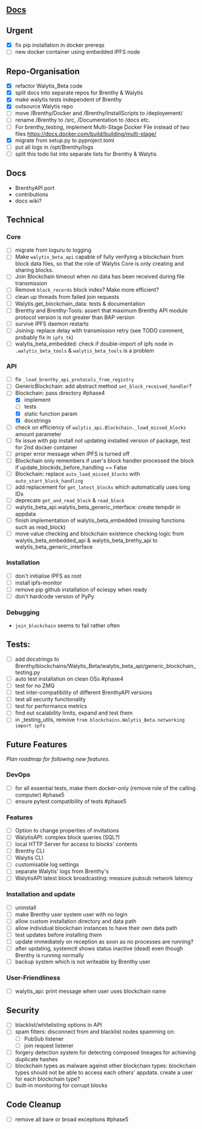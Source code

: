 ## [Docs](Documentation/DocsRoadmap.md)

## Urgent

- [x] fix pip installation in docker prereqs
- [ ] new docker container using embedded IPFS node

## Repo-Organisation

- [x] refactor Walytis_Beta code
- [x] split docs into separate repos for Brenthy & Walytis
- [x] make walytis tests independent of Brenthy
- [x] outsource Walytis repo
- [ ] move /Brenthy/Docker and /Brenthy/InstallScripts to /deployement/
- [ ] rename /Brenthy to /src, /Documentation to /docs etc.
- [ ] For brenthy_testing, implement Multi-Stage Docker File instead of two files https://docs.docker.com/build/building/multi-stage/
- [x] migrate from setup.py to pyproject.toml
- [ ] put all logs in /opt/Brenthy/logs
- [ ] split this todo list into separate lists for Brenthy & Walytis

## Docs

- BrenthyAPI port
- contributions
- docs wiki?

## Technical

### Core

- [ ] migrate from loguru to logging
- [ ] Make `walytis_beta_api` capable of fully verifying a blockchain from block data files, so that the role of Walytis Core is only creating and sharing blocks.
- [ ] Join Blockchain timeout when no data has been received during file transmission
- [ ] Remove `block_records` block index? Make more efficient?
- [ ] clean up threads from failed join requests
- [ ] Walytis.get_blockchain_data: tests & documentation
- [ ] Brenthy and Brenthy-Tools: assert that maximum Brenthy API module protocol version is not greater than BAP version
- [ ] survive IPFS daemon restarts
- [ ] Joining: replace delay with transmission retry (see TODO comment, probably fix in `ipfs_tk`)
- [ ] walytis_beta_embedded: check if double-import of ipfs node in `.walytis_beta_tools` & `walytis_beta_tools` is a problem

### API

- [ ] fix `_load_brenthy_api_protocols_from_registry`
- [ ] GenericBlockchain: add abstract method `set_block_received_handler`?
- [ ] Blockchain: pass directory #phase4
  - [x] implement
  - [ ] tests
  - [x] static function param
  - [x] docstrings
- [ ] check on efficiency of `walytis_api.Blockchain._load_missed_blocks` amount parameter
- [ ] fix issue with pip install not updating installed version of package, test for 2nd docker container
- [ ] proper error message when IPFS is turned off
- [ ] Blockchain only remembers if user's block handler processed the block if update_blockids_before_handling == False
- [ ] Blockchain: replace `auto_load_missed_blocks` with `auto_start_block_handling`
- [ ] add replacement for `get_latest_blocks` which automatically uses long IDs
- [ ] deprecate `get_and_read_block` & `read_block`
- [ ] walytis_beta_api.walytis_beta_generic_interface: create tempdir in appdata
- [ ] finish implementation of walytis_beta_embedded (missing functions such as read_block)
- [ ] move value checking and blockchain existence checking logic from walytis_beta_embedded_api & walytis_beta_brethy_api to walytis_beta_generic_interface

### Installation

- [ ] don't initialise IPFS as root
- [ ] install ipfs-monitor
- [ ] remove pip github installation of eciespy when ready
- [ ] don't hardcode version of PyPy

### Debugging

- `join_blockchain` seems to fail rather often

## Tests:

- [ ] add docstrings to Brenthy/blockchains/Walytis_Beta/walytis_beta_api/generic_blockchain_testing.py
- [ ] auto test installation on clean OSs #phase4
- [ ] test for no ZMQ
- [ ] test inter-compatibility of different BrenthyAPI versions
- [ ] test all security functionality
- [ ] test for performance metrics
- [ ] find out scalability limits, expand and test them
- [ ] in \_testing_utils, remove `from blockchains.Walytis_Beta.networking import ipfs`

## Future Features

_Plan roadmap for following new features._

### DevOps

- [ ] for all essential tests, make them docker-only (remove role of the calling computer) #phase5
- [ ] ensure pytest compatibility of tests #phase5

### Features

- [ ] Option to change properties of invitations
- [ ] WalytisAPI: complex block queries (SQL?)
- [ ] local HTTP Server for access to blocks' contents
- [ ] Brenthy CLI
- [ ] Walytis CLI
- [ ] customisable log settings
- [ ] separate Walytis' logs from Brenthy's
- [ ] WalytisAPI latest block broadcasting: measure pubsub network latency

### Installation and update

- [ ] uninstall
- [ ] make Brenthy user system user with no login
- [ ] allow custom installation directory and data path
- [ ] allow individual blockchain instances to have their own data path
- [ ] test updates before installing them
- [ ] update immediately on reception as soon as no processes are running?
- [ ] after updating, systemctl shows status inactive (dead) even though Brenthy is running normally
- [ ] backup system which is not writeable by Brenthy user

### User-Friendliness

- [ ] walytis_api: print message when user uses blockchain name

## Security

- [ ] blacklist/whitelisting options in API
- [ ] spam filters: disconnect from and blacklist nodes spamming on:
  - [ ] PubSub listener
  - [ ] join request listener
- [ ] forgery detection system for detecting composed lineages for achieving duplicate hashes
- [ ] blockchain types as malware against other blockchain types: blockchain types should not be able to access each others' appdata. create a user for each blockchain type?
- [ ] built-in monitoring for corrupt blocks

## Code Cleanup

- [ ] remove all bare or broad exceptions #phase5
